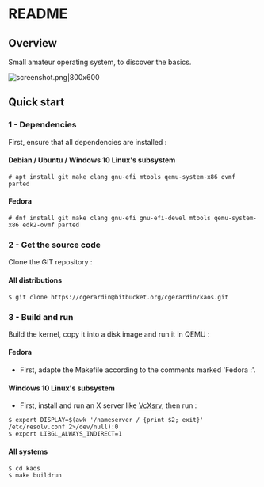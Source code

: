 # README

## Overview

Small amateur operating system, to discover the basics.

![screenshot.png|800x600](https://bitbucket.org/cgerardin/kaos/raw/a1807f46cbef1f2799c71c503b2e7d76df89cfcc/screenshot.png)

## Quick start

### 1 - Dependencies

First, ensure that all dependencies are installed :

#### Debian / Ubuntu / Windows 10 Linux's subsystem

```
# apt install git make clang gnu-efi mtools qemu-system-x86 ovmf parted
```
#### Fedora
```
# dnf install git make clang gnu-efi gnu-efi-devel mtools qemu-system-x86 edk2-ovmf parted
```

### 2 - Get the source code

Clone the GIT repository :

#### All distributions

```
$ git clone https://cgerardin@bitbucket.org/cgerardin/kaos.git
```

### 3 - Build and run

Build the kernel, copy it into a disk image and run it in QEMU :

#### Fedora

- First, adapte the Makefile according to the comments marked 'Fedora :'.

#### Windows 10 Linux's subsystem

- First, install and run an X server like [VcXsrv](https://sourceforge.net/projects/vcxsrv/), then run :
```
$ export DISPLAY=$(awk '/nameserver / {print $2; exit}' /etc/resolv.conf 2>/dev/null):0
$ export LIBGL_ALWAYS_INDIRECT=1
```

#### All systems
```
$ cd kaos
$ make buildrun
```
